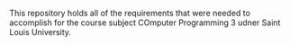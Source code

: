 This repository holds all of the requirements that were needed to accomplish for the course subject COmputer Programming 3 udner Saint Louis University.
